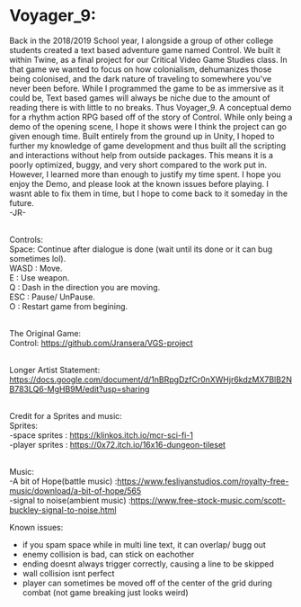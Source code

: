 # Voyager_9:


Back in the 2018/2019 School year, I alongside a group of other college students created a text based adventure game named Control. We built it within Twine, as a final project for our Critical Video Game Studies class. In that game we wanted to focus on how colonialism, dehumanizes those being colonised, and the dark nature of traveling to somewhere you've never been before. While I programmed the game to be as immersive as it could be, Text based games will always be niche due to the amount of reading there is with little to no breaks. Thus Voyager_9. A conceptual demo for a rhythm action RPG based off of the story of Control. While only being a demo of the opening scene, I hope it shows were I think the project can go given enough time. Built entirely from the ground up in Unity, I hoped to further my knowledge of game development and thus built all the scripting and interactions without help from outside packages. This means it is a poorly optimized, buggy, and very short compared to the work put in. However, I learned more than enough to justify my time spent. I hope you enjoy the Demo, and please look at the known issues before playing. I wasnt able to fix them in time, but I hope to come back to it someday in the future. <br> -JR-<br><br>


Controls:<br>
Space: Continue after dialogue is done (wait until its done or it can bug sometimes lol).<br>
WASD : Move.<br>
E    : Use weapon.<br>
Q    : Dash in the direction you are moving.<br>
ESC  : Pause/ UnPause.<br>
O    : Restart game from begining.<br><br>

The Original Game:<br>
Control: https://github.com/Jransera/VGS-project<br><br>

Longer Artist Statement:<br>
https://docs.google.com/document/d/1nBRpgDzfCr0nXWHjr6kdzMX7BlB2NB783LQ6-MgHB9M/edit?usp=sharing<br><br>

Credit for a Sprites and music:<br>
Sprites:<br>
-space sprites  : https://klinkos.itch.io/mcr-sci-fi-1<br>
-player sprites : https://0x72.itch.io/16x16-dungeon-tileset<br><br>

Music:<br>
-A bit of Hope(battle music)     :https://www.fesliyanstudios.com/royalty-free-music/download/a-bit-of-hope/565<br>
-signal to noise(ambient music)  :https://www.free-stock-music.com/scott-buckley-signal-to-noise.html<br>


Known issues:<br>
- if you spam space while in multi line text, it can overlap/ bugg out
- enemy collision is bad, can stick on eachother
- ending doesnt always trigger correctly, causing a line to be skipped
- wall collision isnt perfect
- player can sometimes be moved off of the center of the grid during combat (not game breaking just looks weird)
